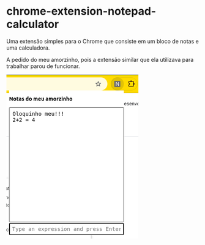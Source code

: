 # chrome-extension-notepad-calculator

Uma extensão simples para o Chrome que consiste em um bloco de notas e uma calculadora.

A pedido do meu amorzinho, pois a extensão similar que ela utilizava para trabalhar parou de funcionar.

![screenshot](screen.png)
